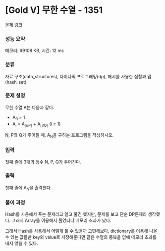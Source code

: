 # [Gold V] 무한 수열 - 1351 

[문제 링크](https://www.acmicpc.net/problem/1351) 

### 성능 요약

메모리: 69108 KB, 시간: 12 ms

### 분류

자료 구조(data_structures), 다이나믹 프로그래밍(dp), 해시를 사용한 집합과 맵(hash_set)

### 문제 설명

<p>무한 수열 A는 다음과 같다.</p>

<ul>
	<li>A<sub>0</sub> = 1</li>
	<li>A<sub>i</sub> = A<sub>⌊i/P⌋</sub> + A<sub>⌊i/Q⌋</sub> (i ≥ 1)</li>
</ul>

<p>N, P와 Q가 주어질 때, A<sub>N</sub>을 구하는 프로그램을 작성하시오.</p>

### 입력 

 <p>첫째 줄에 3개의 정수 N, P, Q가 주어진다.</p>

### 출력 

 <p>첫째 줄에 A<sub>N</sub>을 출력한다.</p>

### 풀이 과정

Hash를 사용해서 푸는 문제라고 알고 풀긴 했지만, 문제를 보고 단순 DP문제라 생각했다. 그래서 Array를 이용해서 풀었더니 메모리 초과가 났다.

그래서 Hash를 사용해서 어떻게 풀 수 있을까 고민해보다, dictionary를 이용해 나올 수 있는 값들만 key와 value로 저장해준다면 같은 수열의 중복을 없애 메모리 초과를 내지 않을 수 있다.

